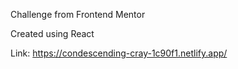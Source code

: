 Challenge from Frontend Mentor

Created using React

Link: https://condescending-cray-1c90f1.netlify.app/
